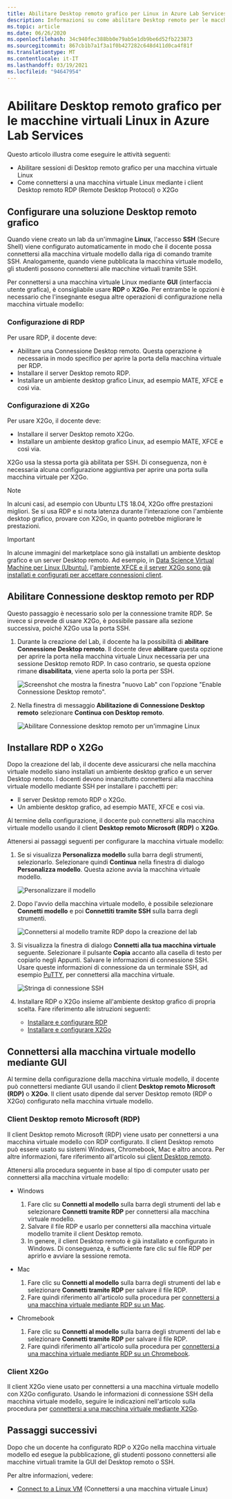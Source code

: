 ```yaml
---
title: Abilitare Desktop remoto grafico per Linux in Azure Lab Services | Microsoft Docs
description: Informazioni su come abilitare Desktop remoto per le macchine virtuali Linux in un lab Azure Lab Services.
ms.topic: article
ms.date: 06/26/2020
ms.openlocfilehash: 34c940fec388bb0e79ab5e1db9be6d52fb223873
ms.sourcegitcommit: 867cb1b7a1f3a1f0b427282c648d411d0ca4f81f
ms.translationtype: MT
ms.contentlocale: it-IT
ms.lasthandoff: 03/19/2021
ms.locfileid: "94647954"
---
```

# <a name="enable-graphical-remote-desktop-for-linux-virtual-machines-in-azure-lab-services"></a>Abilitare Desktop remoto grafico per le macchine virtuali Linux in Azure Lab Services
Questo articolo illustra come eseguire le attività seguenti:

- Abilitare sessioni di Desktop remoto grafico per una macchina virtuale Linux
- Come connettersi a una macchina virtuale Linux mediante i client Desktop remoto RDP (Remote Desktop Protocol) o X2Go

## <a name="set-up-graphical-remote-desktop-solution"></a>Configurare una soluzione Desktop remoto grafico
Quando viene creato un lab da un'immagine **Linux**, l'accesso **SSH** (Secure Shell) viene configurato automaticamente in modo che il docente possa connettersi alla macchina virtuale modello dalla riga di comando tramite SSH.  Analogamente, quando viene pubblicata la macchina virtuale modello, gli studenti possono connettersi alle macchine virtuali tramite SSH.

Per connettersi a una macchina virtuale Linux mediante **GUI** (interfaccia utente grafica), è consigliabile usare **RDP** o **X2Go**.  Per entrambe le opzioni è necessario che l'insegnante esegua altre operazioni di configurazione nella macchina virtuale modello:

### <a name="rdp-setup"></a>Configurazione di RDP
Per usare RDP, il docente deve:
  - Abilitare una Connessione Desktop remoto. Questa operazione è necessaria in modo specifico per aprire la porta della macchina virtuale per RDP.
  - Installare il server Desktop remoto RDP.
  - Installare un ambiente desktop grafico Linux, ad esempio MATE, XFCE e così via.

### <a name="x2go-setup"></a>Configurazione di X2Go
Per usare X2Go, il docente deve:
- Installare il server Desktop remoto X2Go.
- Installare un ambiente desktop grafico Linux, ad esempio MATE, XFCE e così via.

X2Go usa la stessa porta già abilitata per SSH.  Di conseguenza, non è necessaria alcuna configurazione aggiuntiva per aprire una porta sulla macchina virtuale per X2Go.

> [!NOTE]
> In alcuni casi, ad esempio con Ubuntu LTS 18.04, X2Go offre prestazioni migliori.  Se si usa RDP e si nota latenza durante l'interazione con l'ambiente desktop grafico, provare con X2Go, in quanto potrebbe migliorare le prestazioni.

> [!IMPORTANT]
>  In alcune immagini del marketplace sono già installati un ambiente desktop grafico e un server Desktop remoto.  Ad esempio, in [Data Science Virtual Machine per Linux (Ubuntu)](https://azuremarketplace.microsoft.com/marketplace/apps/microsoft-dsvm.ubuntu-1804), l'[ambiente XFCE e il server X2Go sono già installati e configurati per accettare connessioni client](../machine-learning/data-science-virtual-machine/dsvm-ubuntu-intro.md#x2go).

## <a name="enable-remote-desktop-connection-for-rdp"></a>Abilitare Connessione desktop remoto per RDP

Questo passaggio è necessario solo per la connessione tramite RDP.  Se invece si prevede di usare X2Go, è possibile passare alla sezione successiva, poiché X2Go usa la porta SSH.

1.  Durante la creazione del Lab, il docente ha la possibilità di **abilitare Connessione Desktop remoto**.  Il docente deve **abilitare** questa opzione per aprire la porta nella macchina virtuale Linux necessaria per una sessione Desktop remoto RDP.  In caso contrario, se questa opzione rimane **disabilitata**, viene aperta solo la porta per SSH.
  
    ![Screenshot che mostra la finestra "nuovo Lab" con l'opzione "Enable Connessione Desktop remoto".](./media/how-to-enable-remote-desktop-linux/enable-rdp-option.png)

2. Nella finestra di messaggio **Abilitazione di Connessione Desktop remoto** selezionare **Continua con Desktop remoto**. 

    ![Abilitare Connessione desktop remoto per un'immagine Linux](./media/how-to-enable-remote-desktop-linux/enabling-remote-desktop-connection-dialog.png)

## <a name="install-rdp-or-x2go"></a>Installare RDP o X2Go

Dopo la creazione del lab, il docente deve assicurarsi che nella macchina virtuale modello siano installati un ambiente desktop grafico e un server Desktop remoto.  I docenti devono innanzitutto connettersi alla macchina virtuale modello mediante SSH per installare i pacchetti per:
- Il server Desktop remoto RDP o X2Go.
- Un ambiente desktop grafico, ad esempio MATE, XFCE e così via.

Al termine della configurazione, il docente può connettersi alla macchina virtuale modello usando il client **Desktop remoto Microsoft (RDP)** o **X2Go**.

Attenersi ai passaggi seguenti per configurare la macchina virtuale modello:

1. Se si visualizza **Personalizza modello** sulla barra degli strumenti, selezionarlo. Selezionare quindi **Continua** nella finestra di dialogo **Personalizza modello**. Questa azione avvia la macchina virtuale modello.  

    ![Personalizzare il modello](./media/how-to-enable-remote-desktop-linux/customize-template.png)
1. Dopo l'avvio della macchina virtuale modello, è possibile selezionare **Connetti modello** e poi **Connettiti tramite SSH** sulla barra degli strumenti. 

    ![Connettersi al modello tramite RDP dopo la creazione del lab](./media/how-to-enable-remote-desktop-linux/rdp-after-lab-creation.png) 
1. Si visualizza la finestra di dialogo **Connetti alla tua macchina virtuale** seguente. Selezionare il pulsante **Copia** accanto alla casella di testo per copiarlo negli Appunti. Salvare le informazioni di connessione SSH. Usare queste informazioni di connessione da un terminale SSH, ad esempio [PuTTY](https://www.putty.org/), per connettersi alla macchina virtuale.
 
    ![Stringa di connessione SSH](./media/how-to-enable-remote-desktop-linux/ssh-connection-string.png)

4. Installare RDP o X2Go insieme all'ambiente desktop grafico di propria scelta.  Fare riferimento alle istruzioni seguenti:
    - [Installare e configurare RDP](../virtual-machines/linux/use-remote-desktop.md)
    - [Installare e configurare X2Go](https://github.com/Azure/azure-devtestlab/tree/master/samples/ClassroomLabs/Scripts/X2GoRemoteDesktop)

## <a name="connect-to-the-template-vm-via-the-gui"></a>Connettersi alla macchina virtuale modello mediante GUI

Al termine della configurazione della macchina virtuale modello, il docente può connettersi mediante GUI usando il client **Desktop remoto Microsoft (RDP)** o **X2Go**.  Il client usato dipende dal server Desktop remoto (RDP o X2Go) configurato nella macchina virtuale modello.  

### <a name="microsoft-remote-desktop-rdp-client"></a>Client Desktop remoto Microsoft (RDP)

Il client Desktop remoto Microsoft (RDP) viene usato per connettersi a una macchina virtuale modello con RDP configurato.  Il client Desktop remoto può essere usato su sistemi Windows, Chromebook, Mac e altro ancora.  Per altre informazioni, fare riferimento all'articolo sui [client Desktop remoto](/windows-server/remote/remote-desktop-services/clients/remote-desktop-clients).

Attenersi alla procedura seguente in base al tipo di computer usato per connettersi alla macchina virtuale modello:

- Windows
  1. Fare clic su **Connetti al modello** sulla barra degli strumenti del lab e selezionare **Connetti tramite RDP** per connettersi alla macchina virtuale modello. 
  1. Salvare il file RDP e usarlo per connettersi alla macchina virtuale modello tramite il client Desktop remoto. 
  1. In genere, il client Desktop remoto è già installato e configurato in Windows.  Di conseguenza, è sufficiente fare clic sul file RDP per aprirlo e avviare la sessione remota.

- Mac
  1. Fare clic su **Connetti al modello** sulla barra degli strumenti del lab e selezionare **Connetti tramite RDP** per salvare il file RDP.  
  1. Fare quindi riferimento all'articolo sulla procedura per [connettersi a una macchina virtuale mediante RDP su un Mac](connect-virtual-machine-mac-remote-desktop.md).

- Chromebook
  1. Fare clic su **Connetti al modello** sulla barra degli strumenti del lab e selezionare **Connetti tramite RDP** per salvare il file RDP.  
  1. Fare quindi riferimento all'articolo sulla procedura per [connettersi a una macchina virtuale mediante RDP su un Chromebook](connect-virtual-machine-chromebook-remote-desktop.md).

### <a name="x2go-client"></a>Client X2Go

Il client X2Go viene usato per connettersi a una macchina virtuale modello con X2Go configurato.  Usando le informazioni di connessione SSH della macchina virtuale modello, seguire le indicazioni nell'articolo sulla procedura per [connettersi a una macchina virtuale mediante X2Go](how-to-use-remote-desktop-linux-student.md#connect-to-the-student-vm-using-x2go).

## <a name="next-steps"></a>Passaggi successivi
Dopo che un docente ha configurato RDP o X2Go nella macchina virtuale modello ed esegue la pubblicazione, gli studenti possono connettersi alle macchine virtuali tramite la GUI del Desktop remoto o SSH.

Per altre informazioni, vedere:
 - [Connect to a Linux VM](how-to-use-remote-desktop-linux-student.md) (Connettersi a una macchina virtuale Linux)